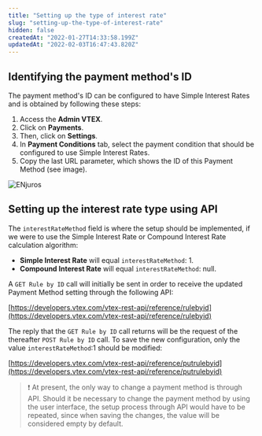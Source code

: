 ```yaml
---
title: "Setting up the type of interest rate"
slug: "setting-up-the-type-of-interest-rate"
hidden: false
createdAt: "2022-01-27T14:33:58.199Z"
updatedAt: "2022-02-03T16:47:43.820Z"
---
```


## Identifying the payment method's ID

The payment method's ID can be configured to have Simple Interest Rates and is obtained by following these steps:

1. Access the **Admin VTEX**.
2. Click on **Payments**.
3. Then, click on **Settings**.
4. In **Payment Conditions** tab, select the payment condition that should be configured to use Simple Interest Rates.
5. Copy the last URL parameter, which shows the ID of this Payment Method (see image).

![ENjuros](https://cdn.jsdelivr.net/gh/vtexdocs/dev-portal-content@readme-docs/docs/guides/Payments/payments-configuration-guides/b6f8c9d-ENjuros_18.png)

## Setting up the interest rate type using API

The `interestRateMethod` field is where the setup should be implemented, if we were to use the Simple Interest Rate or Compound Interest Rate calculation algorithm:

- **Simple Interest Rate** will equal `interestRateMethod`: 1.
- **Compound Interest Rate** will equal `interestRateMethod`: null.

A `GET Rule by ID` call will initially be sent in order to receive the updated Payment Method setting through the following API:

[https://developers.vtex.com/vtex-rest-api/reference/rulebyid](https://developers.vtex.com/vtex-rest-api/reference/rulebyid)

The reply that the `GET Rule by ID` call returns will be the request of the thereafter `POST Rule by ID` call. To save the new configuration, only the value `interestRateMethod`:1 should be modified:

[https://developers.vtex.com/vtex-rest-api/reference/putrulebyid](https://developers.vtex.com/vtex-rest-api/reference/putrulebyid)
>❗ At present, the only way to change a payment method is through API. Should it be necessary to change the payment method by using the user interface, the setup process through API would have to be repeated, since when saving the changes, the value will be considered empty by default.
